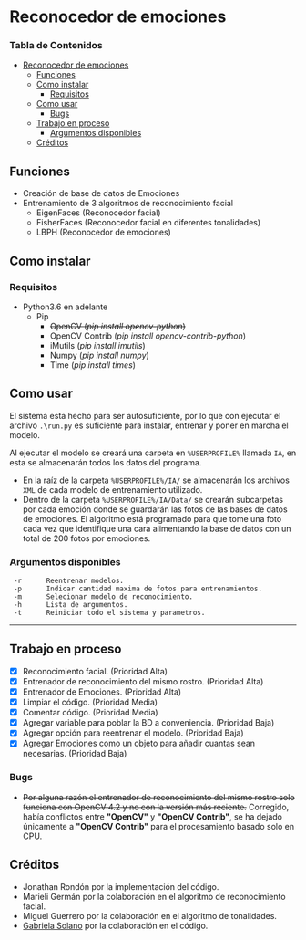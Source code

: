 # Reconocedor de emociones

### Tabla de Contenidos
+ [Reconocedor de emociones](#reconocedor-de-emociones)
	+ [Funciones](#funciones)
	+ [Como instalar](#como-instalar)
		+ [Requisitos](#requisitos)
	+ [Como usar](#como-usar)
		+ [Bugs](#bugs)
	+ [Trabajo en proceso](#trabajo-en-proceso)
		+ [Argumentos disponibles](#argumentos-disponibles)
	+ [Créditos](#créditos)

## Funciones
- Creación de base de datos de Emociones
- Entrenamiento de 3 algoritmos de reconocimiento facial
	- EigenFaces (Reconocedor facial)
	- FisherFaces (Reconocedor facial en diferentes tonalidades)
	- LBPH (Reconocedor de emociones)

## Como instalar
### Requisitos
* Python3.6 en adelante
	* Pip
		* ~~OpenCV (*pip install opencv-python*)~~
		* OpenCV Contrib (*pip install opencv-contrib-python*)
		* iMutils (*pip install imutils*)
		* Numpy (*pip install numpy*)
		* Time (*pip install times*)

## Como usar
El sistema esta hecho para ser autosuficiente, por lo que con ejecutar el archivo `.\run.py` es suficiente para instalar, entrenar y poner en marcha el modelo.

Al ejecutar el modelo se creará una carpeta en `%USERPROFILE%` llamada `IA`, en esta se almacenarán todos los datos del programa.
- En la raíz de la carpeta `%USERPROFILE%/IA/` se almacenarán los archivos `XML` de cada modelo de entrenamiento utilizado.
- Dentro de la carpeta `%USERPROFILE%/IA/Data/` se crearán subcarpetas por cada emoción donde se guardarán las fotos de las bases de datos de emociones. El algoritmo está programado para que tome una foto cada vez que identifique una cara alimentando la base de datos con un total de 200 fotos por emociones.

### Argumentos disponibles
     -r      Reentrenar modelos.
     -p      Indicar cantidad maxima de fotos para entrenamientos.
     -m      Selecionar modelo de reconocimiento.
     -h      Lista de argumentos.
     -t      Reiniciar todo el sistema y parametros.

------------
## Trabajo en proceso
- [x] Reconocimiento facial. (Prioridad Alta)
- [x] Entrenador de reconocimiento del mismo rostro. (Prioridad Alta)
- [x] Entrenador de Emociones. (Prioridad Alta)
- [x] Limpiar el código. (Prioridad Media)
- [x] Comentar código. (Prioridad Media)
- [x] Agregar variable para poblar la BD a conveniencia. (Prioridad Baja)
- [x] Agregar opción para reentrenar el modelo. (Prioridad Baja)
- [x] Agregar Emociones como un objeto para añadir cuantas sean necesarias. (Prioridad Baja)

### Bugs
- ~~Por alguna razón el entrenador de reconocimiento del mismo rostro solo funciona con OpenCV 4.2 y no con la versión más reciente.~~ Corregido, había conflictos entre **"OpenCV"** y **"OpenCV Contrib"**, se ha dejado únicamente a **"OpenCV Contrib"** para el procesamiento basado solo en CPU.

## Créditos
- Jonathan Rondón por la implementación del código.
- Marieli Germán por la colaboración en el algoritmo de reconocimiento facial.
- Miguel Guerrero por la colaboración en el algoritmo de tonalidades.
- [Gabriela Solano](https://omes-va.com/ "Gabriela Solano") por la colaboración en el código.

